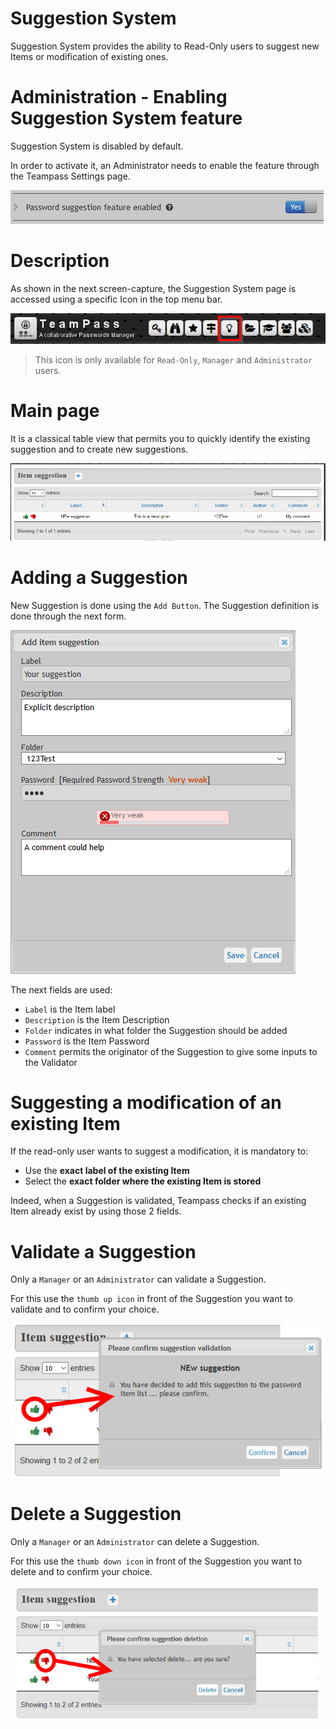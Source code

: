 
# Suggestion System

Suggestion System provides the ability to Read-Only users to suggest new Items or modification of existing ones.

# Administration - Enabling Suggestion System feature

Suggestion System is disabled by default. 

In order to activate it, an Administrator needs to enable the feature through the Teampass Settings page.

![Screenshot](../img/feat-sug-1.png)

# Description

As shown in the next screen-capture, the Suggestion System page is accessed using a specific Icon in the top menu bar.

![Screenshot](../img/feat-sug-2.png)

> This icon is only available for `Read-Only`, `Manager` and `Administrator` users.

# Main page

It is a classical table view that permits you to quickly identify the existing suggestion and to create new suggestions.

![Screenshot](../img/feat-sug-3.png)

# Adding a Suggestion

New Suggestion is done using the `Add Button`.
The Suggestion definition is done through the next form.

![Screenshot](../img/feat-sug-4.png)

The next fields are used:

* `Label` is the Item label
* `Description` is the Item Description
* `Folder` indicates in what folder the Suggestion should be added
* `Password` is the Item Password
* `Comment` permits the originator of the Suggestion to give some inputs to the Validator

# Suggesting a modification of an existing Item

If the read-only user wants to suggest a modification, it is mandatory to:

* Use the **exact label of the existing Item**
* Select the **exact folder where the existing Item is stored**

Indeed, when a Suggestion is validated, Teampass checks if an existing Item already exist by using those 2 fields.

# Validate a Suggestion

Only a `Manager` or an `Administrator` can validate a Suggestion.

For this use the `thumb up icon` in front of the Suggestion you want to validate and to confirm your choice.

![Screenshot](../img/feat-sug-5.png)


# Delete a Suggestion

Only a `Manager` or an `Administrator` can delete a Suggestion.

For this use the `thumb down icon` in front of the Suggestion you want to delete and to confirm your choice.

![Screenshot](../img/feat-sug-6.png)
